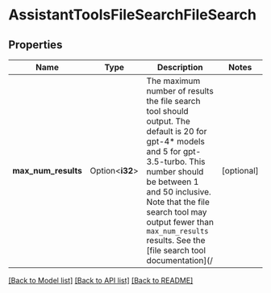 # AssistantToolsFileSearchFileSearch

## Properties

Name | Type | Description | Notes
------------ | ------------- | ------------- | -------------
**max_num_results** | Option<**i32**> | The maximum number of results the file search tool should output. The default is 20 for gpt-4* models and 5 for gpt-3.5-turbo. This number should be between 1 and 50 inclusive.  Note that the file search tool may output fewer than `max_num_results` results. See the [file search tool documentation](/ | [optional]

[[Back to Model list]](../README.md#documentation-for-models) [[Back to API list]](../README.md#documentation-for-api-endpoints) [[Back to README]](../README.md)



